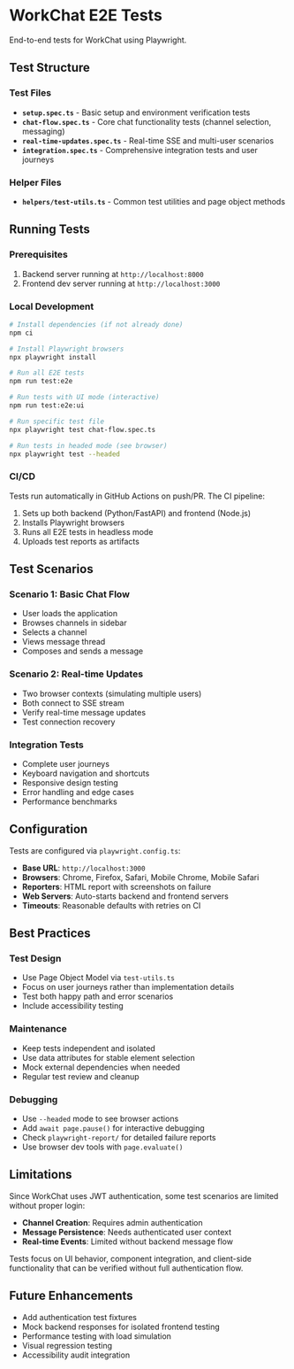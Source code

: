 # WorkChat E2E Tests

End-to-end tests for WorkChat using Playwright.

## Test Structure

### Test Files

- **`setup.spec.ts`** - Basic setup and environment verification tests
- **`chat-flow.spec.ts`** - Core chat functionality tests (channel selection, messaging)
- **`real-time-updates.spec.ts`** - Real-time SSE and multi-user scenarios
- **`integration.spec.ts`** - Comprehensive integration tests and user journeys

### Helper Files

- **`helpers/test-utils.ts`** - Common test utilities and page object methods

## Running Tests

### Prerequisites

1. Backend server running at `http://localhost:8000`
2. Frontend dev server running at `http://localhost:3000`

### Local Development

```bash
# Install dependencies (if not already done)
npm ci

# Install Playwright browsers
npx playwright install

# Run all E2E tests
npm run test:e2e

# Run tests with UI mode (interactive)
npm run test:e2e:ui

# Run specific test file
npx playwright test chat-flow.spec.ts

# Run tests in headed mode (see browser)
npx playwright test --headed
```

### CI/CD

Tests run automatically in GitHub Actions on push/PR. The CI pipeline:

1. Sets up both backend (Python/FastAPI) and frontend (Node.js)
2. Installs Playwright browsers
3. Runs all E2E tests in headless mode
4. Uploads test reports as artifacts

## Test Scenarios

### Scenario 1: Basic Chat Flow
- User loads the application
- Browses channels in sidebar
- Selects a channel
- Views message thread
- Composes and sends a message

### Scenario 2: Real-time Updates
- Two browser contexts (simulating multiple users)
- Both connect to SSE stream
- Verify real-time message updates
- Test connection recovery

### Integration Tests
- Complete user journeys
- Keyboard navigation and shortcuts
- Responsive design testing
- Error handling and edge cases
- Performance benchmarks

## Configuration

Tests are configured via `playwright.config.ts`:

- **Base URL**: `http://localhost:3000`
- **Browsers**: Chrome, Firefox, Safari, Mobile Chrome, Mobile Safari
- **Reporters**: HTML report with screenshots on failure
- **Web Servers**: Auto-starts backend and frontend servers
- **Timeouts**: Reasonable defaults with retries on CI

## Best Practices

### Test Design
- Use Page Object Model via `test-utils.ts`
- Focus on user journeys rather than implementation details
- Test both happy path and error scenarios
- Include accessibility testing

### Maintenance
- Keep tests independent and isolated
- Use data attributes for stable element selection
- Mock external dependencies when needed
- Regular test review and cleanup

### Debugging
- Use `--headed` mode to see browser actions
- Add `await page.pause()` for interactive debugging
- Check `playwright-report/` for detailed failure reports
- Use browser dev tools with `page.evaluate()`

## Limitations

Since WorkChat uses JWT authentication, some test scenarios are limited without proper login:

- **Channel Creation**: Requires admin authentication
- **Message Persistence**: Needs authenticated user context
- **Real-time Events**: Limited without backend message flow

Tests focus on UI behavior, component integration, and client-side functionality that can be verified without full authentication flow.

## Future Enhancements

- Add authentication test fixtures
- Mock backend responses for isolated frontend testing
- Performance testing with load simulation
- Visual regression testing
- Accessibility audit integration